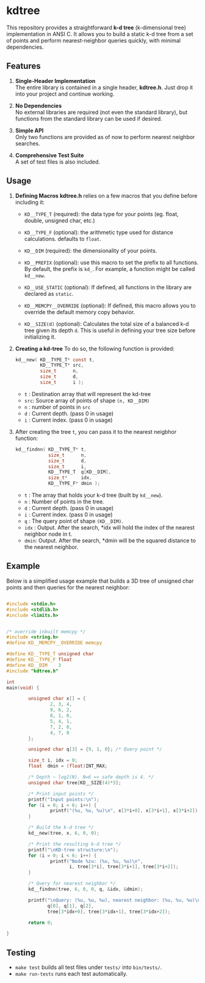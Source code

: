 # kdtree

This repository provides a straightforward **k-d tree** (k-dimensional tree)
implementation in ANSI C. It allows you to build a static k-d tree from a set
of points and perform nearest-neighbor queries quickly, with minimal
dependencies.


## Features

1. **Single-Header Implementation**  
   The entire library is contained in a single header, **kdtree.h**. Just drop
   it into your project and continue working.

4. **No Dependencies**  
   No external libraries are required (not even the standard library), but
   functions from the standard library can be used if desired.

3. **Simple API**  
   Only two functions are provided as of now to perform nearest neighbor
   searches.

5. **Comprehensive Test Suite**  
   A set of test files is also included.

## Usage

1. **Defining Macros**
   **kdtree.h** relies on a few macros that you define before including it:

   - `KD__TYPE_T` (required): the data type for your points (eg. float, double,
                              unsigned char, etc.)
   - `KD__TYPE_F` (optional): the arithmetic type used for distance
                              calculations. defaults to `float`.
   - `KD__DIM`    (required): the dimensionality of your points.

   - `KD__PREFIX` (optional): use this macro to set the prefix to all
                              functions. By default, the prefix is `kd_`.
                              For example, a function might be called
                              `kd__new`.

   - `KD__USE_STATIC` (optional): If defined, all functions in the library are
                                   declared as `static`.

   - `KD__MEMCPY__OVERRIDE` (optional): If defined, this macro allows you to
                                        override the default memory copy
                                        behavior.

   - `KD__SIZE(d)` (optional): Calculates the total size of a balanced k-d tree
                               given its depth `d`. This is useful in defining
                               your tree size before initializing it.


2. **Creating a kd-tree**
    To do so, the following function is provided:

    ```c
    kd__new( KD__TYPE_T* const t,
             KD__TYPE_T* src,
             size_t      n,
             size_t      d,
             size_t      i );
    ```

    - `t`  : Destination array that will represent the kd-tree
    - `src`: Source array of points of shape `(n, KD__DIM)`
    - `n`  : number of points in `src`
    - `d`  : Current depth. (pass 0 in usage)
    - `i`  : Current index. (pass 0 in usage)

3. After creating the tree `t`, you can pass it to the nearest neigbhor
   function:

    ```c
    kd__findnn( KD__TYPE_T* t,
                size_t      n,
                size_t      d,
                size_t      i,
                KD__TYPE_T  q[KD__DIM],
                size_t*     idx,
                KD__TYPE_F* dmin );
    ```

   - `t`   : The array that holds your k-d tree (built by `kd__new`).
   - `n`   : Number of points in the tree.
   - `d`  : Current depth. (pass 0 in usage)
   - `i`  : Current index. (pass 0 in usage)
   - `q`   : The query point of shape `(KD__DIM)`.
   - `idx` : Output. After the search, *idx will hold the index of the nearest
             neighbor node in t.
   - `dmin`: Output. After the search, *dmin will be the squared distance to
             the nearest neighbor.


## Example

Below is a simplified usage example that builds a 3D tree of unsigned char
points and then queries for the nearest neighbor:

```c

#include <stdio.h>
#include <stdlib.h>
#include <limits.h>


/* override inbuilt memcpy */
#include <string.h>
#define KD__MEMCPY__OVERRIDE memcpy

#define KD__TYPE_T unsigned char
#define KD__TYPE_F float
#define KD__DIM    3
#include "kdtree.h"

int 
main(void) {

        unsigned char x[] = {
                2, 3, 4,
                9, 6, 2,
                8, 1, 0,
                5, 4, 1,
                7, 2, 0,
                4, 7, 0
        };

        unsigned char q[3] = {9, 1, 0}; /* Query point */

        size_t i, idx = 0;
        float  dmin = (float)INT_MAX;

        /* Depth ~ log2(N). N=6 => safe depth is 4. */
        unsigned char tree[KD__SIZE(4)*3];

        /* Print input points */
        printf("Input points:\n");
        for (i = 0; i < 6; i++) {
                printf("(%u, %u, %u)\n", x[3*i+0], x[3*i+1], x[3*i+2]);
        }

        /* Build the k-d tree */
        kd__new(tree, x, 6, 0, 0);

        /* Print the resulting k-d tree */
        printf("\nKD-tree structure:\n");
        for (i = 0; i < 6; i++) {
                printf("Node %zu: (%u, %u, %u)\n",
                       i, tree[3*i], tree[3*i+1], tree[3*i+2]);
        }

        /* Query for nearest neighbor */
        kd__findnn(tree, 6, 0, 0, q, &idx, &dmin);

        printf("\nQuery: (%u, %u, %u), nearest neighbor: (%u, %u, %u)\n",
               q[0], q[1], q[2],
               tree[3*idx+0], tree[3*idx+1], tree[3*idx+2]);

        return 0;

}
```

## Testing

- `make test` builds all test files under `tests/` into `bin/tests/`.
- `make run-tests` runs each test automatically.

